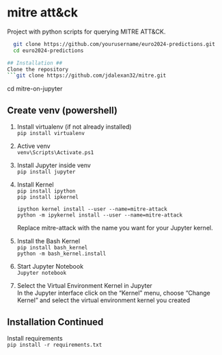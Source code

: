 # mitre att&ck #  
Project with python scripts for querying MITRE ATT&CK.  

 ```sh
   git clone https://github.com/yourusername/euro2024-predictions.git
   cd euro2024-predictions

## Installation ##  
Clone the repository  
```git clone https://github.com/jdalexan32/mitre.git   

```
cd mitre-on-jupyter   

## Create venv (powershell) ##   
1. Install virtualenv (if not already installed)   
   ```pip install virtualenv```
   
2. Active venv  
   ```venv\Scripts\Activate.ps1```

3. Install Jupyter inside venv  
   ```pip install jupyter```

4. Install Kernel  
   ```pip install ipython```  
   ```pip install ipkernel```  

   ```ipython kernel install --user --name=mitre-attack```  
   ```python -m ipykernel install --user --name=mitre-attack```  
 
     Replace mitre-attack with the name you want for your Jupyter kernel.  

5.	Install the Bash Kernel  
  ```pip install bash_kernel```  
  ```python -m bash_kernel.install```  
 
6.	Start Jupyter Notebook  
  ```Jupyter notebook```
 
7.	Select the Virtual Environment Kernel in Jupyter  
  In the Jupyter interface click on the “Kernel” menu, choose “Change Kernel” and select the virtual environment kernel you created  
 
## Installation Continued ##   
Install requirements   
```pip install -r requirements.txt```
